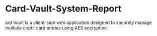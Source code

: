 # Card-Vault-System-Report
ard Vault is a client-side web application designed to securely manage multiple credit card entries using AES encryption
